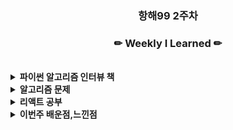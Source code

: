 
<h3 align="center"><b>항해99 2주차 </b></h3>

<h3 align="center"><b>✏ Weekly I Learned ✏</b></h3>
<br>
<details>
    <summary>
        <b>파이썬 알고리즘 인터뷰 책</b>
    </summary>
    <ul>
        <li>9장 스택, 큐
        <li>10장 데크, 우선순위 큐
        <li>11장 해시 테이블
        <li>12장 그래프(DFS)
        <li>12장 그래프(BFS)
    </ul>
</details>
<details>
    <summary>
        <b>알고리즘 문제</b>
    </summary>
    <ul>
        <li><a href="https://github.com/name8965/algorithm_Chapter2_11">풀이</a></li>
        <li>316_중복 문자 제거
        <li>739_일일_온도
        <li>1966백준 프린터 큐
        <li>9012백준 괄호
        <li>622_원형 큐 디자인
        <li>3_중복 문자 없는 가장 긴 부분 문자열
        <li>771_보석과 돌
        <li>17_전화 번호 문자 조합
        <li>46_순열
        <li>207_코드 스케줄
        <li>2606백준_바이러스(DFS)
        <li>2667백준_단지번호붙이기(DFS)
        <li>TESTprg_기능개발
        <li>TESTprg_다리를 지나는 트럭
    </ul>
</details>

<details>
    <summary>
        <b>리액트 공부</b>
    </summary>
    <ul>
        <li><a href="https://www.youtube.com/watch?v=o7Id7GMcuFo&list=PLuHgQVnccGMCRv6f8H9K5Xwsdyg4sFSdi&index=24">생활코딩</a>
    </ul>
</details>

<details>
    <summary>
        <b>이번주 배운점,느낀점</b>
    </summary>
    <ul>
        <li>JWT 토큰
        <li><a href="https://brunch.co.kr/@jinyoungchoi95/1">참고 링크</a>
        <li>토큰/세션 방식과의 차이는 알겟으나 이게 어떻게 쓰이고 현재 내 미니 프로젝트에 제대로 쓴것인지가 모르겠다.
        <li>API</li>
        <li><a href="https://ukcasso.tistory.com/63"></a>참고 링크</li>
        <li>미니 프로젝트를 제작 하면서 API 목록을 팀원들이 하는것을 보고 작성해보았다. 그리곤 다음과 같은 피드백을 받앗다</li>
        <li>api url 네이밍을 다시 작성해보는게 좋을것 같아요.
해당 api가 제공하는 리소스를 url를 통해 명확하게 인식할 수 있도록 수정해보면 좋겠습니다.
RESTful한 API를 작성하는 방법을 검색해보시면 도움이될것 같네요.</li>
        <li>한번 수정을 하였지만 아직 맞는방법인지 명확하지 않는다</li>

    </ul>
</details>



